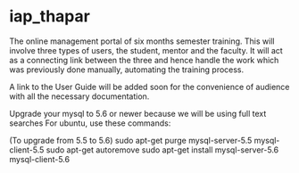 # iap_thapar
The online management portal of six months semester training.
This will involve three types of users, the student, mentor and the faculty. It will act as a connecting link between the three and hence handle the work which was previously done manually, automating the training process.



A link to the User Guide will be added soon for the convenience of audience with all the necessary documentation.


Upgrade your mysql to 5.6 or newer because we will be using full text searches
For ubuntu, use these commands:

(To upgrade from 5.5 to 5.6)
sudo apt-get purge mysql-server-5.5 mysql-client-5.5
sudo apt-get autoremove
sudo apt-get install mysql-server-5.6 mysql-client-5.6